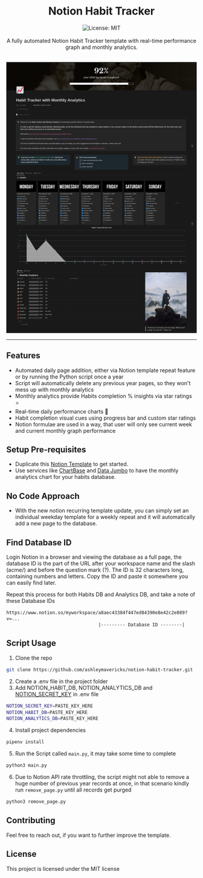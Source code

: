 <div align="center">
<h1 align="center">Notion Habit Tracker</h1>
<img alt="License: MIT" src="https://img.shields.io/badge/License-MIT-blue.svg"/><br><br>
A fully automated Notion Habit Tracker template with real-time performance graph and monthly analytics.<br><br>
  
[![notion_habit_tracket](/assets/notion_habit_tracker_public_page.png)](https://ashleymavericks.gumroad.com/l/notion-habit-tracker)
</div>

***
## Features
- Automated daily page addition, either via Notion template repeat feature or by running the Python script once a year
- Script will automatically delete any previous year pages, so they won't mess up with monthly analytics
- Monthly analytics provide Habits completion % insights via star ratings ⭐️
- Real-time daily performance charts 🚀
- Habit completion visual cues using progress bar and custom star ratings
- Notion formulae are used in a way, that user will only see current week and current monthly graph performance

## Setup Pre-requisites
- Duplicate this [Notion Template](https://ashleymavericks.gumroad.com/l/notion-habit-tracker) to get started.
- Use services like [ChartBase](https://www.chartbase.so/) and [Data Jumbo](https://www.datajumbo.co/) to have the monthly analytics chart for your habits database.

## No Code Approach
- With the new notion recurring template update, you can simply set an individual weekday template for a weekly repeat and it will automatically add a new page to the database.

## Find Database ID
Login Notion in a browser and viewing the database as a full page, the database ID is the part of the URL after your workspace name and the slash (acme/) and before the question mark (?). The ID is 32 characters long, containing numbers and letters. Copy the ID and paste it somewhere you can easily find later.

Repeat this process for both Habits DB and Analytics DB, and take a note of these Database IDs

```
https://www.notion.so/myworkspace/a8aec43384f447ed84390e8e42c2e089?v=...
                                  |--------- Database ID --------|
```

## Script Usage
1. Clone the repo
```bash
git clone https://github.com/ashleymavericks/notion-habit-tracker.git
```
2. Create a .env file in the project folder
3. Add NOTION_HABIT_DB, NOTION_ANALYTICS_DB and [NOTION_SECRET_KEY](https://syncwith.com/p/notion-api-key-qrsJHMnH5LuHUjDqvZnmWC) in .env file
```bash
NOTION_SECRET_KEY=PASTE_KEY_HERE
NOTION_HABIT_DB=PASTE_KEY_HERE
NOTION_ANALYTICS_DB=PASTE_KEY_HERE
```
4. Install project dependencies
```bash
pipenv install
```
5. Run the Script called `main.py`, it may take some time to complete
```bash
python3 main.py
```
6. Due to Notion API rate throttling, the script might not able to remove a huge number of previous year records at once, in that scenario kindly run `remove_page.py` until all records get purged
```bash
python3 remove_page.py
```

## Contributing
Feel free to reach out, if you want to further improve the template.

## License
This project is licensed under the MIT license
